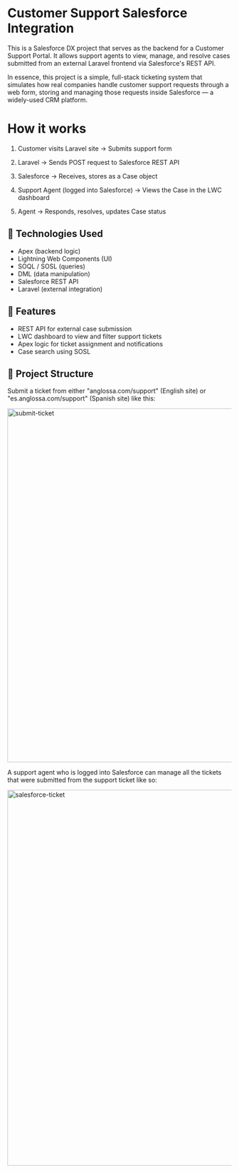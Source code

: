 # Customer Support Salesforce Integration

This is a Salesforce DX project that serves as the backend for a Customer Support Portal. It allows support agents to view, manage, and resolve cases submitted from an external Laravel frontend via Salesforce's REST API.

In essence, this project is a simple, full-stack ticketing system that simulates how real companies handle customer support requests through a web form, storing and managing those requests inside Salesforce — a widely-used CRM platform.

# How it works

1. Customer visits Laravel site → Submits support form

2. Laravel → Sends POST request to Salesforce REST API

3. Salesforce → Receives, stores as a Case object

4. Support Agent (logged into Salesforce) → Views the Case in the LWC dashboard

5. Agent → Responds, resolves, updates Case status


## 🧩 Technologies Used

- Apex (backend logic)
- Lightning Web Components (UI)
- SOQL / SOSL (queries)
- DML (data manipulation)
- Salesforce REST API
- Laravel (external integration)

## 🧱 Features

- REST API for external case submission
- LWC dashboard to view and filter support tickets
- Apex logic for ticket assignment and notifications
- Case search using SOSL

## 📂 Project Structure

Submit a ticket from either "anglossa.com/support" (English site) or "es.anglossa.com/support" (Spanish site) like this: 

<img width="1802" height="793" alt="submit-ticket" src="https://github.com/user-attachments/assets/ee159b7f-56d3-4cd4-82a2-5f073c6bc143" />

A support agent who is logged into Salesforce can manage all the tickets that were submitted from the support ticket like so: 

<img width="1872" height="842" alt="salesforce-ticket" src="https://github.com/user-attachments/assets/3062c079-e1c8-4b98-860f-2860ba8f29e1" />



